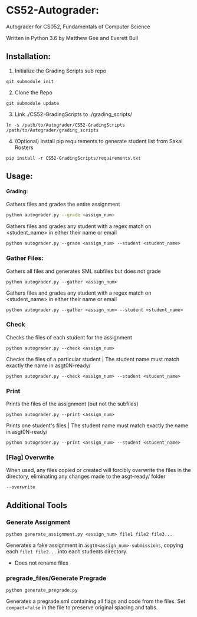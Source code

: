 # CS52-Autograder:

Autograder for CS052, Fundamentals of Computer Science

Written in Python 3.6 by Matthew Gee and Everett Bull

## Installation:

1.  Initialize the Grading Scripts sub repo

~~~
git submodule init
~~~

2.  Clone the Repo

~~~
git submodule update
~~~

3.  Link ./CS52-GradingScripts to ./grading_scripts/
~~~
ln -s /path/to/Autograder/CS52-GradingScripts /path/to/Autograder/grading_scripts
~~~

4.  (Optional) Install pip requirements to generate student list from Sakai Rosters
~~~
pip install -r CS52-GradingScripts/requirements.txt
~~~

## Usage:

#### Grading:

Gathers files and grades the entire assignment

```Bash
python autograder.py --grade <assign_num> 
```
Gathers files and grades any student with a regex match on <student_name> in either their name or email
```
python autograder.py --grade <assign_num> --student <student_name>
```

### Gather Files:

Gathers all files and generates SML subfiles but does not grade
```
python autograder.py --gather <assign_num>
```

Gathers files and grades any student with a regex match on <student_name> in either their name or email
```
python autograder.py --gather <assign_num> --student <student_name>
```

### Check

Checks the files of each student for the assignment
```
python autograder.py --check <assign_num>
```
Checks the files of a particular student
| The student name must match exactly the name in asgt0N-ready/
```
python autograder.py --check <assign_num> --student <student_name>
```

### Print

Prints the files of the assignment (but not the subfiles)
```
python autograder.py --print <assign_num>
```
Prints one student's files
| The student name must match exactly the name in asgt0N-ready/
```
python autograder.py --print <assign_num> --student <student_name>
```

### [Flag] Overwrite 

When used, any files copied or created will forcibly overwrite the files in the directory, eliminating any changes made to the asgt-ready/ folder

```
--overwrite
```

## Additional Tools

### Generate Assignment

```
python generate_assignment.py <assign_num> file1 file2 file3...
```
Generates a fake assignment in ```asgt0<assign_num>-submissions```, copying each ```file1 file2...``` into each students directory.

* Does not rename files


### pregrade_files/Generate Pregrade

```
python generate_pregrade.py
```

Generates a pregrade.sml containing all flags and code from the files.  Set ```compact=False``` in the file to preserve original spacing and tabs. 













